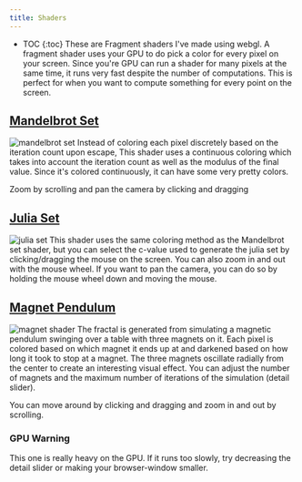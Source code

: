 ```yaml
---
title: Shaders
---
```

* TOC
{:toc}
These are Fragment shaders I've made using webgl. A fragment shader uses your GPU to do pick a color for every pixel on your screen.
Since you're GPU can run a shader for many pixels at the same time, it runs very fast despite the number of computations. This is perfect for when you
want to compute something for every point on the screen.

## [Mandelbrot Set](https://quasarbright.github.io/p5js/mandelbrotShaderRenormalized/)
![mandelbrot set](https://quasarbright.github.io/p5js/mandelbrotShaderRenormalized/screenshot.png)
Instead of coloring each pixel discretely based on the iteration count upon escape,
This shader uses a continuous coloring which takes into account the iteration count
as well as the modulus of the final value. Since it's colored continuously, it can have some very pretty colors.

Zoom by scrolling and pan the camera by clicking and dragging

## [Julia Set](https://quasarbright.github.io/p5js/juliaShader/)
![julia set](https://quasarbright.github.io/p5js/juliaShader/screenshot.png)
This shader uses the same coloring method as the Mandelbrot set shader, but you can select the c-value used to
generate the julia set by clicking/dragging the mouse on the screen. You can also zoom in and out with the mouse wheel.
If you want to pan the camera, you can do so by holding the mouse wheel down and moving the mouse.

## [Magnet Pendulum](https://quasarbright.github.io/p5js/magnetShader/)
![magnet shader](https://quasarbright.github.io/p5js/magnetShader/screenshot.png)
The fractal is generated from simulating a magnetic pendulum swinging over a table with three magnets on it. Each pixel is colored based
on which magnet it ends up at and darkened based on how long it took to stop at a magnet. The three magnets oscillate radially from the center to
create an interesting visual effect. You can adjust the number of magnets and the maximum number of iterations of the simulation (detail slider).

You can move around by clicking and dragging and zoom in and out by scrolling.
### GPU Warning
This one is really heavy on the GPU. If it runs too slowly, try decreasing the detail slider or making your browser-window smaller.
